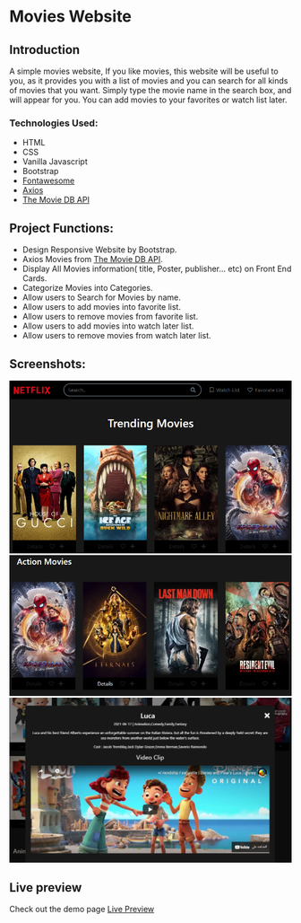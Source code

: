 #  Movies Website


## Introduction
A simple movies website, If you like movies, this website will be useful to you, as it provides you with a list of movies and you can search for all kinds of movies that you want. Simply type the movie name in the search box, and will appear for you. You can add movies to your favorites or watch list later. 

### Technologies Used:
* HTML
* CSS
* Vanilla Javascript
* Bootstrap
* [Fontawesome](https://fontawesome.com/)
* [Axios](https://axios-http.com/)
* [The Movie DB API](https://www.themoviedb.org/)

## Project Functions:
- Design Responsive Website by Bootstrap.
- Axios Movies from [The Movie DB API](https://www.themoviedb.org/).
- Display All Movies information( title, Poster, publisher... etc) on Front End Cards.
- Categorize Movies into Categories.
- Allow users to Search for Movies by name.
- Allow users to add movies into favorite list.
- Allow users to remove movies from favorite list.
- Allow users to add movies into watch later list.
- Allow users to remove movies from watch later list.

## Screenshots:
<img src="img/screenshot1.png">
<img src="img/screenshot2.png">
<img src="img/screenshot3.png">

## Live preview
Check out the demo page [Live Preview](https://vibrant-einstein-d99462.netlify.app/)